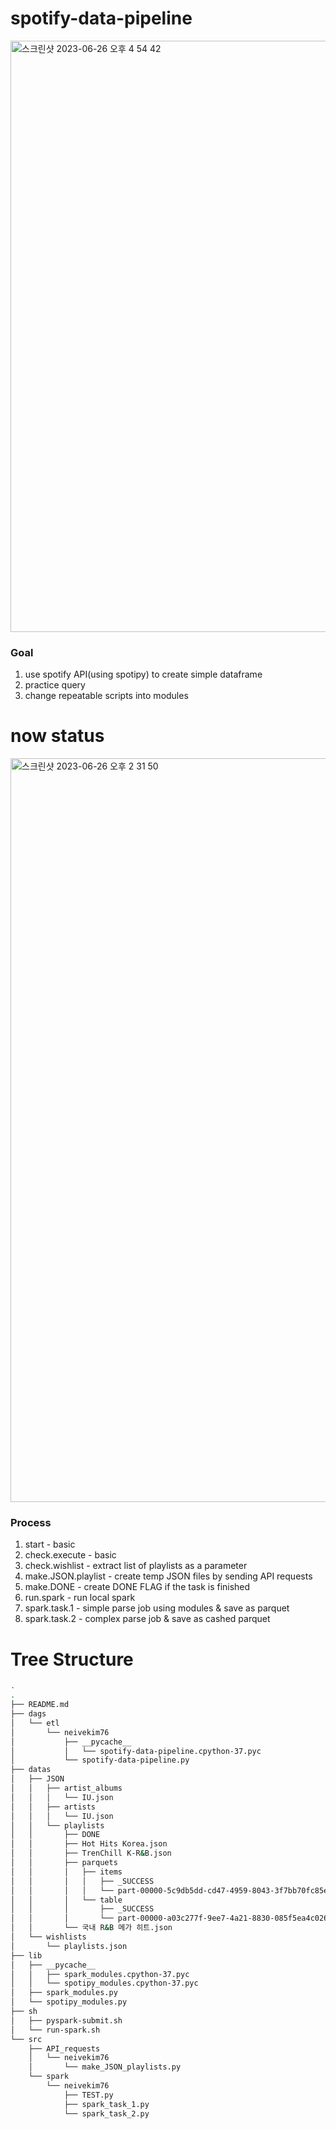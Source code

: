 # spotify-data-pipeline
<img width="946" alt="스크린샷 2023-06-26 오후 4 54 42" src="https://github.com/hooniegit/spotify-data-pipeline/assets/130134750/4601e8cd-d880-46a0-9eae-bbd7b642d218">

### Goal
1. use spotify API(using spotipy) to create simple dataframe
2. practice query
3. change repeatable scripts into modules

# now status
<img width="1190" alt="스크린샷 2023-06-26 오후 2 31 50" src="https://github.com/hooniegit/spotify-data-pipeline/assets/130134750/49609609-a962-4b73-805c-2e1000da85c8">

### Process
1. start - basic
2. check.execute - basic
3. check.wishlist - extract list of playlists as a parameter
4. make.JSON.playlist - create temp JSON files by sending API requests
5. make.DONE - create DONE FLAG if the task is finished
6. run.spark - run local spark
7. spark.task.1 - simple parse job using modules & save as parquet
8. spark.task.2 - complex parse job & save as cashed parquet


# Tree Structure
```bash
.
.
├── README.md
├── dags
│   └── etl
│       └── neivekim76
│           ├── __pycache__
│           │   └── spotify-data-pipeline.cpython-37.pyc
│           └── spotify-data-pipeline.py
├── datas
│   ├── JSON
│   │   ├── artist_albums
│   │   │   └── IU.json
│   │   ├── artists
│   │   │   └── IU.json
│   │   └── playlists
│   │       ├── DONE
│   │       ├── Hot Hits Korea.json
│   │       ├── TrenChill K-R&B.json
│   │       ├── parquets
│   │       │   ├── items
│   │       │   │   ├── _SUCCESS
│   │       │   │   └── part-00000-5c9db5dd-cd47-4959-8043-3f7bb70fc85e-c000.snappy.parquet
│   │       │   └── table
│   │       │       ├── _SUCCESS
│   │       │       └── part-00000-a03c277f-9ee7-4a21-8830-085f5ea4c026-c000.snappy.parquet
│   │       └── 국내 R&B 메가 히트.json
│   └── wishlists
│       └── playlists.json
├── lib
│   ├── __pycache__
│   │   ├── spark_modules.cpython-37.pyc
│   │   └── spotipy_modules.cpython-37.pyc
│   ├── spark_modules.py
│   └── spotipy_modules.py
├── sh
│   ├── pyspark-submit.sh
│   └── run-spark.sh
└── src
    ├── API_requests
    │   └── neivekim76
    │       └── make_JSON_playlists.py
    └── spark
        └── neivekim76
            ├── TEST.py
            ├── spark_task_1.py
            └── spark_task_2.py
```
